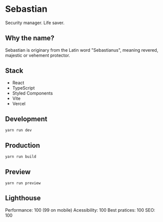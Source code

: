 # Sebastian

Security manager. Life saver.

## Why the name?

Sebastian is originary from the Latin word "Sebastianus", meaning revered, majestic or vehement protector.

## Stack

- React
- TypeScript
- Styled Components
- Vite
- Vercel

## Development

`yarn run dev`

## Production

`yarn run build`

## Preview

`yarn run preview`

## Lighthouse

Performance: 100 (99 on mobile)
Acessibility: 100
Best pratices: 100
SEO: 100
